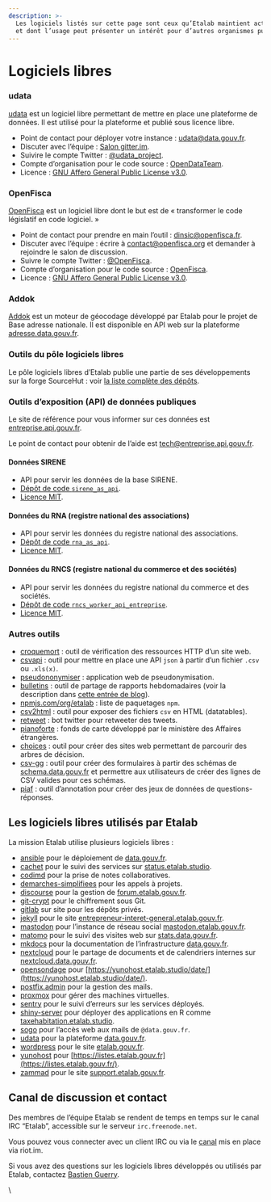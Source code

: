 ```yaml
---
description: >-
  Les logiciels listés sur cette page sont ceux qu’Etalab maintient activement
  et dont l’usage peut présenter un intérêt pour d’autres organismes publics.
---
```


# Logiciels libres

### udata

[udata](https://getudata.org/) est un logiciel libre permettant de mettre en place une plateforme de données. Il est utilisé pour la plateforme et publié sous licence libre.

* Point de contact pour déployer votre instance : [udata@data.gouv.fr](mailto:udata@data.gouv.fr).
* Discuter avec l’équipe : [Salon gitter.im](https://gitter.im/opendatateam/udata).
* Suivire le compte Twitter : [@udata\_project](https://twitter.com/udata\_project).
* Compte d’organisation pour le code source : [OpenDataTeam](https://github.com/opendatateam/).
* Licence : [GNU Affero General Public License v3.0](https://github.com/opendatateam/udata/blob/master/LICENSE).

### OpenFisca

[OpenFisca](https://openfisca.org/fr/) est un logiciel libre dont le but est de « transformer le code législatif en code logiciel. »

* Point de contact pour prendre en main l’outil : [dinsic@openfisca.fr](mailto:dinsic@openfisca.fr).
* Discuter avec l’équipe : écrire à [contact@openfisca.org](mailto:contact@openfisca.org) et demander à rejoindre le salon de discussion.
* Suivre le compte Twitter : [@OpenFisca](https://twitter.com/OpenFisca).
* Compte d’organisation pour le code source : [OpenFisca](https://github.com/openfisca/).
* Licence : [GNU Affero General Public License v3.0](https://github.com/openfisca/openfisca-core/blob/master/LICENSE).

### Addok

[Addok](https://github.com/addok/addok) est un moteur de géocodage développé par Etalab pour le projet de Base adresse nationale. Il est disponible en API web sur la plateforme [adresse.data.gouv.fr](https://adresse.data.gouv.fr/tools).

### Outils du pôle logiciels libres

Le pôle logiciels libres d’Etalab publie une partie de ses développements sur la forge SourceHut : voir [la liste complète des dépôts](https://git.sr.ht/\~etalab/).

### Outils d’exposition (API) de données publiques

Le site de référence pour vous informer sur ces données est [entreprise.api.gouv.fr](https://entreprise.api.gouv.fr/).

Le point de contact pour obtenir de l’aide est [tech@entreprise.api.gouv.fr](mailto:tech@entreprise.api.gouv.fr).

#### Données SIRENE

* API pour servir les données de la base SIRENE.
* [Dépôt de code `sirene_as_api`](https://github.com/etalab/sirene\_as\_api).
* [Licence MIT](https://github.com/etalab/sirene\_as\_api/blob/master/LICENSE).

#### Données du RNA (registre national des associations)

* API pour servir les données du registre national des associations.
* [Dépôt de code `rna_as_api`](https://github.com/etalab/rna\_as\_api).
* [Licence MIT](https://github.com/etalab/rna\_as\_api/blob/master/LICENSE).

#### Données du RNCS (registre national du commerce et des sociétés)

* API pour servir les données du registre national du commerce et des sociétés.
* [Dépôt de code `rncs_worker_api_entreprise`](https://github.com/etalab/rncs\_worker\_api\_entreprise).
* [Licence MIT](https://github.com/etalab/rncs\_worker\_api\_entreprise/blob/master/LICENSE).

### Autres outils

* [croquemort](https://github.com/opendatateam/croquemort) : outil de vérification des ressources HTTP d’un site web.
* [csvapi](https://github.com/opendatateam/csvapi) : outil pour mettre en place une API `json` à partir d’un fichier `.csv` ou `.xls(x)`.
* [pseudononymiser](https://github.com/etalab/pseudononymizer/) : application web de pseudonymisation.
* [bulletins](https://github.com/entrepreneur-interet-general/bulletins) : outil de partage de rapports hebdomadaires (voir la description dans [cette entrée de blog](https://entrepreneur-interet-general.etalab.gouv.fr/blog/2019/07/03/bulletins-outil-retrospective-hebdomadaire.html)).
* [npmjs.com/org/etalab](https://www.npmjs.com/org/etalab) : liste de paquetages `npm`.
* [csv2html](https://github.com/etalab/csv2html) : outil pour exposer des fichiers `csv` en HTML (datatables).
* [retweet](https://github.com/etalab/retweet) : bot twitter pour retweeter des tweets.
* [pianoforte](https://github.com/tilery/pianoforte) : fonds de carte développé par le ministère des Affaires étrangères.
* [choices](https://github.com/etalab/choices) : outil pour créer des sites web permettant de parcourir des arbres de décision.
* [csv-gg](https://github.com/etalab/csv-gg) : outil pour créer des formulaires à partir des schémas de [schema.data.gouv.fr](https://schema.data.gouv.fr/) et permettre aux utilisateurs de créer des lignes de CSV valides pour ces schémas.
* [piaf](https://github.com/etalab/piaf) : outil d’annotation pour créer des jeux de données de questions-réponses.

## Les logiciels libres utilisés par Etalab <a href="#les-logiciels-libres-utilises-par-etalab" id="les-logiciels-libres-utilises-par-etalab"></a>

La mission Etalab utilise plusieurs logiciels libres :

* [ansible](https://www.ansible.com/) pour le déploiement de [data.gouv.fr](https://data.gouv.fr/).
* [cachet](https://cachethq.io/) pour le suivi des services sur [status.etalab.studio](https://status.etalab.studio/).
* [codimd](https://demo.codimd.org/) pour la prise de notes collaboratives.
* [demarches-simplifiees](https://github.com/betagouv/demarches-simplifiees.fr) pour les appels à projets.
* [discourse](https://discourse.org/) pour la gestion de [forum.etalab.gouv.fr](https://forum.etalab.gouv.fr/).
* [git-crypt](https://github.com/AGWA/git-crypt) pour le chiffrement sous Git.
* [gitlab](https://about.gitlab.com/) sur site pour les dépôts privés.
* [jekyll](https://jekyllrb.com/) pour le site [entrepreneur-interet-general.etalab.gouv.fr](https://entrepreneur-interet-general.etalab.gouv.fr/).
* [mastodon](https://joinmastodon.org/) pour l’instance de réseau social [mastodon.etalab.gouv.fr](https://mastodon.etalab.gouv.fr/).
* [matomo](https://matomo.org/) pour le suivi des visites web sur [stats.data.gouv.fr](https://stats.data.gouv.fr/).
* [mkdocs](https://www.mkdocs.org/) pour la documentation de l’infrastructure [data.gouv.fr](https://data.gouv.fr/).
* [nextcloud](https://nextcloud.com/) pour le partage de documents et de calendriers internes sur [nextcloud.data.gouv.fr](https://nextcloud.data.gouv.fr/).
* [opensondage](https://forum.yunohost.org/t/official-app-opensondage/4348) pour [https://yunohost.etalab.studio/date/](https://yunohost.etalab.studio/date/).
* [postfix.admin](http://postfixadmin.sourceforge.net/) pour la gestion des mails.
* [proxmox](https://www.proxmox.com/) pour gérer des machines virtuelles.
* [sentry](https://sentry.io/) pour le suivi d’erreurs sur les services déployés.
* [shiny-server](https://www.rstudio.com/products/shiny/shiny-server) pour déployer des applications en R comme [taxehabitation.etalab.studio](http://taxehabitation.etalab.studio/).
* [sogo](https://sogo.nu/) pour l’accès web aux mails de `@data.gouv.fr`.
* [udata](https://getudata.org/) pour la plateforme [data.gouv.fr](https://www.data.gouv.fr/).
* [wordpress](https://fr.wordpress.org/) pour le site [etalab.gouv.fr](https://www.etalab.gouv.fr/).
* [yunohost](https://yunohost.org/) pour [https://listes.etalab.gouv.fr](https://listes.etalab.gouv.fr/).
* [zammad](https://zammad.org/) pour le site [support.etalab.gouv.fr](https://support.etalab.gouv.fr/).

## Canal de discussion et contact <a href="#canal-de-discussion-et-contact" id="canal-de-discussion-et-contact"></a>

Des membres de l’équipe Etalab se rendent de temps en temps sur le canal IRC “Etalab”, accessible sur le serveur `irc.freenode.net`.

Vous pouvez vous connecter avec un client IRC ou via le [canal](https://riot.im/app/#/room/#freenode\_#etalab:matrix.org) mis en place via riot.im.

Si vous avez des questions sur les logiciels libres développés ou utilisés par Etalab, contactez [Bastien Guerry](mailto:bastien.guerry@data.gouv.fr).

\
